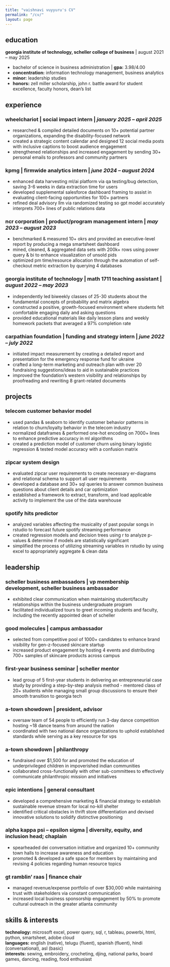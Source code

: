 ```yaml
---
title: "vaishnavi vuyyuru's CV"
permalink: "/cv/"
layout: page
---
```


## education
**georgia institute of technology, scheller college of business** | august 2021 – may 2025
- bachelor of science in business administration | **gpa:** 3.98/4.00
- **concentration:** information technology management, business analytics  
- **minor:** leadership studies  
- **honors:** zell miller scholarship, john r. battle award for student excellence, faculty honors, dean’s list

## experience
### **wheelchariot** | social impact intern |  *january 2025 – april 2025*
- researched & compiled detailed documents on 10+ potential partner organizations, expanding the disability-focused network
- created a strategic content calendar and designed 12 social media posts with inclusive captions to boost audience engagement
- strengthened relationships and increased engagement by sending 30+ personal emails to professors and community partners

### **kpmg** | firmwide analytics intern |  *june 2024 – august 2024*
- enhanced data harvesting ml/ai platform via qa testing/bug detection, saving 3-6 weeks in data extraction time for users
- developed supplemental salesforce dashboard framing to assist in evaluating client-facing opportunities for 100+ partners
- refined deal advisory llm via randomized testing so gpt model accurately interprets 700+ lines of public relations data

### **ncr corporation** | product/program management intern |  *may 2023 – august 2023*
- benchmarked & measured 10+ okrs and provided an executive-level report by producing a mega smartsheet dashboard  
- mined, cleaned, & aggregated data sets with 200k+ rows using power query & bi to enhance visualization of unsold pids  
- optimized pm time/resource allocation through the automation of self-checkout metric extraction by querying 4 databases  

### **georgia institute of technology** | math 1711 teaching assistant |  *august 2022 – may 2023*  
- independently led biweekly classes of 25-30 students about the fundamental concepts of probability and matrix algebra  
- constructed a positive, growth-focused environment where students felt comfortable engaging daily and asking questions  
- provided educational materials like daily lesson plans and weekly homework packets that averaged a 97% completion rate  

### **carpathian foundation** | funding and strategy intern |  *june 2022 – july 2022*  
- initiated impact measurement by creating a detailed report and presentation for the emergency response fund for ukraine  
- crafted a long-term marketing and outreach plan with over 20 fundraising suggestions/ideas to aid in sustainable practices  
- improved the foundation’s western visibility and relationships by proofreading and rewriting 8 grant-related documents  

## projects
### **telecom customer behavior model**
- used pandas & seaborn to identify customer behavior patterns in relation to churn/loyalty behavior in the telecom industry
- normalized dataframes & performed one-hot encoding on 7000+ lines to enhance predictive accuracy in ml algorithms
- created a prediction model of customer churn using binary logistic regression & tested model accuracy with a confusion matrix

### **zipcar system design**
- evaluated zipcar user requirements to create necessary er-diagrams and relational schema to support all user requirements  
- developed a database and 30+ sql queries to answer common business questions about client details and car optimization  
- established a framework to extract, transform, and load applicable activity to implement the use of the data warehouse  

### **spotify hits predictor**
- analyzed variables affecting the musicality of past popular songs in rstudio to forecast future spotify streaming performance
- created regression models and decision trees using r to analyze p-values & determine if models are statistically significant
- simplified the process of utilizing streaming variables in rstudio by using excel to appropriately aggregate & clean data

## leadership
### **scheller business ambassadors** | vp membership development, scheller business ambassador
- exhibited clear communication when maintaining student/faculty relationships within the business undergraduate program  
- facilitated individualized tours to greet incoming students and faculty, including the recently appointed dean of scheller  

### **good molecules** | campus ambassador
- selected from competitive pool of 1000+ candidates to enhance brand visibility for gen-z-focused skincare startup  
- increased product engagement by hosting 4 events and distributing 700+ samples of skincare products across campus  

### **first-year business seminar** | scheller mentor
- lead group of 5 first-year students in delivering an entrepreneurial case study by providing a step-by-step analysis method - mentored class of 20+ students while managing small group discussions to ensure their smooth transition to georgia tech  

### **a-town showdown** | president, advisor
- oversaw team of 54 people to efficiently run 3-day dance competition hosting ~18 dance teams from around the nation  
- coordinated with two national dance organizations to uphold established standards while serving as a key resource for vps  

### **a-town showdown** | philanthropy
- fundraised over $1,500 for and promoted the education of underprivileged children in impoverished indian communities  
- collaborated cross-functionally with other sub-committees to effectively communicate philanthropic mission and initiatives  

### **epic intentions** | general consultant  
- developed a comprehensive marketing & financial strategy to establish sustainable revenue stream for local no-kill shelter  
- identified critical obstacles in thrift store differentiation and devised innovative solutions to solidify distinctive positioning  

### **alpha kappa psi – epsilon sigma** | diversity, equity, and inclusion head; chaplain 
- spearheaded dei conversation initiative and organized 10+ community town halls to increase awareness and education  
- promoted & developed a safe space for members by maintaining and revising 4 policies regarding human resource topics  

### **gt ramblin’ raas** | finance chair
- managed revenue/expense portfolio of over $30,000 while maintaining trust with stakeholders via constant communication  
- increased local business sponsorship engagement by 50% to promote cultural outreach in the greater atlanta community  

## skills & interests
**technology:** microsoft excel, power query, sql, r, tableau, powerbi, html, python, smartsheet, adobe cloud  
**languages:** english (native), telugu (fluent), spanish (fluent), hindi (conversational), asl (basic)  
**interests:** sewing, embroidery, crocheting, djing, national parks, board games, dancing, reading, food enthusiast
